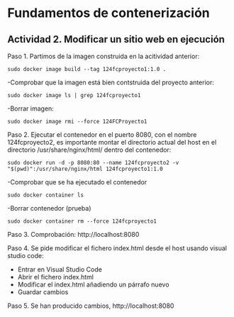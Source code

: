 # Fundamentos de contenerización
## Actividad 2. Modificar un sitio web en ejecución

Paso 1. Partimos de la imagen construida en la acitividad anterior:
```
sudo docker image build --tag 124fcproyecto1:1.0 .
```
-Comprobar que la imagen está bien contstruida del proyecto anterior:
```
sudo docker image ls | grep 124fcproyecto1
```
-Borrar imagen:
```
sudo docker image rmi --force 124FCProyecto1
```
	
Paso 2. Ejecutar el contenedor en el puerto 8080, con el nombre 124fcproyecto2, es importante montar el directorio actual del host en el directorio /usr/share/nginx/html/ dentro del contenedor:
```
sudo docker run -d -p 8080:80 --name 124fcproyecto2 -v "$(pwd)":/usr/share/nginx/html 124fcproyecto1:1.0
```
-Comprobar que se ha ejecutado el contenedor
```
sudo docker container ls
```
-Borrar contenedor (prueba)
```
sudo docker container rm --force 124fcproyecto1
```

Paso 3. Comprobación: http://localhost:8080

	
Paso 4. Se pide modificar el fichero index.html desde el host usando visual studio code:

- Entrar en Visual Studio Code 
- Abrir el fichero index.html
- Modificar el index.html añadiendo un párrafo nuevo
- Guardar cambios

Paso 5. Se han producido cambios, http://localhost:8080


